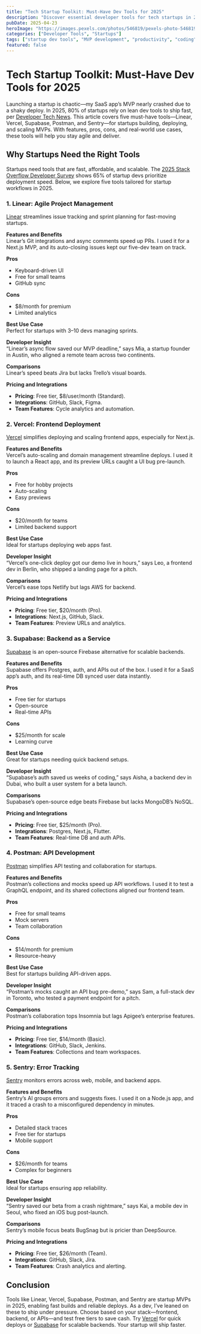 ```yaml
---
title: "Tech Startup Toolkit: Must-Have Dev Tools for 2025"
description: "Discover essential developer tools for tech startups in 2025 to build, deploy, and scale MVPs efficiently."
pubDate: 2025-04-23
heroImage: "https://images.pexels.com/photos/546819/pexels-photo-546819.jpeg?auto=compress&cs=tinysrgb&w=1260&h=750&dpr=2"
categories: ["Developer Tools", "Startups"]
tags: ["startup dev tools", "MVP development", "productivity", "coding"]
featured: false
---
```


# Tech Startup Toolkit: Must-Have Dev Tools for 2025

Launching a startup is chaotic—my SaaS app’s MVP nearly crashed due to a shaky deploy. In 2025, 80% of startups rely on lean dev tools to ship fast, per [Developer Tech News](https://www.developer-tech.com). This article covers five must-have tools—Linear, Vercel, Supabase, Postman, and Sentry—for startups building, deploying, and scaling MVPs. With features, pros, cons, and real-world use cases, these tools will help you stay agile and deliver.

## Why Startups Need the Right Tools

Startups need tools that are fast, affordable, and scalable. The [2025 Stack Overflow Developer Survey](https://survey.stackoverflow.co/2025/) shows 65% of startup devs prioritize deployment speed. Below, we explore five tools tailored for startup workflows in 2025.

### 1. Linear: Agile Project Management

[Linear](https://linear.app/) streamlines issue tracking and sprint planning for fast-moving startups.

**Features and Benefits**  
Linear’s Git integrations and async comments speed up PRs. I used it for a Next.js MVP, and its auto-closing issues kept our five-dev team on track.

**Pros**  
- Keyboard-driven UI  
- Free for small teams  
- GitHub sync  

**Cons**  
- $8/month for premium  
- Limited analytics  

**Best Use Case**  
Perfect for startups with 3–10 devs managing sprints.

**Developer Insight**  
“Linear’s async flow saved our MVP deadline,” says Mia, a startup founder in Austin, who aligned a remote team across two continents.

**Comparisons**  
Linear’s speed beats Jira but lacks Trello’s visual boards.

**Pricing and Integrations**  
- **Pricing**: Free tier, $8/user/month (Standard).  
- **Integrations**: GitHub, Slack, Figma.  
- **Team Features**: Cycle analytics and automation.

### 2. Vercel: Frontend Deployment

[Vercel](https://vercel.com/) simplifies deploying and scaling frontend apps, especially for Next.js.

**Features and Benefits**  
Vercel’s auto-scaling and domain management streamline deploys. I used it to launch a React app, and its preview URLs caught a UI bug pre-launch.

**Pros**  
- Free for hobby projects  
- Auto-scaling  
- Easy previews  

**Cons**  
- $20/month for teams  
- Limited backend support  

**Best Use Case**  
Ideal for startups deploying web apps fast.

**Developer Insight**  
“Vercel’s one-click deploy got our demo live in hours,” says Leo, a frontend dev in Berlin, who shipped a landing page for a pitch.

**Comparisons**  
Vercel’s ease tops Netlify but lags AWS for backend.

**Pricing and Integrations**  
- **Pricing**: Free tier, $20/month (Pro).  
- **Integrations**: Next.js, GitHub, Slack.  
- **Team Features**: Preview URLs and analytics.

### 3. Supabase: Backend as a Service

[Supabase](https://supabase.com/) is an open-source Firebase alternative for scalable backends.

**Features and Benefits**  
Supabase offers Postgres, auth, and APIs out of the box. I used it for a SaaS app’s auth, and its real-time DB synced user data instantly.

**Pros**  
- Free tier for startups  
- Open-source  
- Real-time APIs  

**Cons**  
- $25/month for scale  
- Learning curve  

**Best Use Case**  
Great for startups needing quick backend setups.

**Developer Insight**  
“Supabase’s auth saved us weeks of coding,” says Aisha, a backend dev in Dubai, who built a user system for a beta launch.

**Comparisons**  
Supabase’s open-source edge beats Firebase but lacks MongoDB’s NoSQL.

**Pricing and Integrations**  
- **Pricing**: Free tier, $25/month (Pro).  
- **Integrations**: Postgres, Next.js, Flutter.  
- **Team Features**: Real-time DB and auth APIs.

### 4. Postman: API Development

[Postman](https://www.postman.com/) simplifies API testing and collaboration for startups.

**Features and Benefits**  
Postman’s collections and mocks speed up API workflows. I used it to test a GraphQL endpoint, and its shared collections aligned our frontend team.

**Pros**  
- Free for small teams  
- Mock servers  
- Team collaboration  

**Cons**  
- $14/month for premium  
- Resource-heavy  

**Best Use Case**  
Best for startups building API-driven apps.

**Developer Insight**  
“Postman’s mocks caught an API bug pre-demo,” says Sam, a full-stack dev in Toronto, who tested a payment endpoint for a pitch.

**Comparisons**  
Postman’s collaboration tops Insomnia but lags Apigee’s enterprise features.

**Pricing and Integrations**  
- **Pricing**: Free tier, $14/month (Basic).  
- **Integrations**: GitHub, Slack, Jenkins.  
- **Team Features**: Collections and team workspaces.

### 5. Sentry: Error Tracking

[Sentry](https://sentry.io/) monitors errors across web, mobile, and backend apps.

**Features and Benefits**  
Sentry’s AI groups errors and suggests fixes. I used it on a Node.js app, and it traced a crash to a misconfigured dependency in minutes.

**Pros**  
- Detailed stack traces  
- Free tier for startups  
- Mobile support  

**Cons**  
- $26/month for teams  
- Complex for beginners  

**Best Use Case**  
Ideal for startups ensuring app reliability.

**Developer Insight**  
“Sentry saved our beta from a crash nightmare,” says Kai, a mobile dev in Seoul, who fixed an iOS bug post-launch.

**Comparisons**  
Sentry’s mobile focus beats BugSnag but is pricier than DeepSource.

**Pricing and Integrations**  
- **Pricing**: Free tier, $26/month (Team).  
- **Integrations**: GitHub, Slack, Jira.  
- **Team Features**: Crash analytics and alerting.

## Conclusion

Tools like Linear, Vercel, Supabase, Postman, and Sentry are startup MVPs in 2025, enabling fast builds and reliable deploys. As a dev, I’ve leaned on these to ship under pressure. Choose based on your stack—frontend, backend, or APIs—and test free tiers to save cash. Try [Vercel](https://vercel.com/) for quick deploys or [Supabase](https://supabase.com/) for scalable backends. Your startup will ship faster.